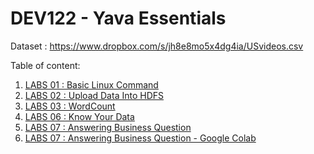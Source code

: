 # DEV122 - Yava Essentials

Dataset :
https://www.dropbox.com/s/jh8e8mo5x4dg4ia/USvideos.csv

Table of content:
1. [LABS 01 : Basic Linux Command](https://www.zepl.com/viewer/github/project303/DEV122---Yava-Essentials-/blob/master/YAVA%20Essentials_LABS%2001_%20Basic%20Linux%20Command.json)
2. [LABS 02 : Upload Data Into HDFS](https://www.zepl.com/viewer/github/project303/DEV122---Yava-Essentials-/blob/master/YAVA%20Essentials_LABS%2002_%20Upload%20Data%20Into%20HDFS.json)
3. [LABS 03 : WordCount](https://www.zepl.com/viewer/github/project303/DEV122---Yava-Essentials-/blob/master/YAVA%20Essentials_LABS%2003_%20WordCount.json)
1. [LABS 06 : Know Your Data](https://www.zepl.com/viewer/github/project303/DEV122---Yava-Essentials-/blob/master/YAVA%20Essentials_LABS%2006_%20Know%20Your%20Data.json) 
2. [LABS 07 : Answering Business Question](https://www.zepl.com/viewer/github/project303/DEV122---Yava-Essentials-/blob/master/YAVA%20Essentials_LABS%2007_%20Answering%20Business%20Question.json) 
2. [LABS 07 : Answering Business Question - Google Colab](https://github.com/project303/DEV122---Yava-Essentials-/blob/master/YAVA%20Essentials_LABS%2007_%20Answering%20Business%20Question.ipynb) 
